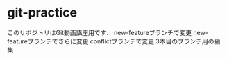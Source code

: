 # git-practice
このリポジトリはGit動画講座用です．
new-featureブランチで変更
new-featureブランチでさらに変更
conflictブランチで変更
3本目のブランチ用の編集